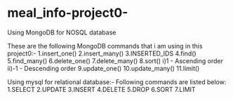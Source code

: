 # meal_info-project0-

Using MongoDB for NOSQL database

These are the following MongoDB commands that i am using in this project0:-
1.insert_one()
2.insert_many()
3.INSERTED_IDS
4.find()
5.find_many()
6.delete_one()
7.delete_many()
8.sort()
i)1 - Ascending order
ii)-1 - Descending order
9.update_one()
10.update_many()
11.limit()

Using mysql for relational database:- 
Following commands are listed below:
1.SELECT
2.UPDATE
3.INSERT
4.DELETE
5.DROP 
6.SORT 
7.LIMIT



